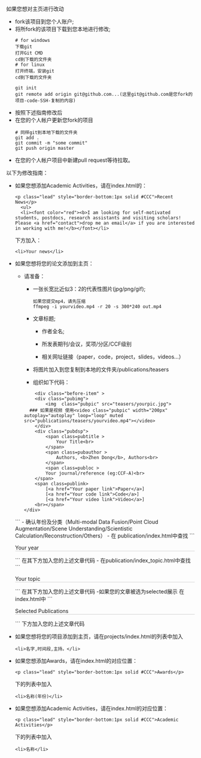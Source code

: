 如果您想对主页进行改动
- fork该项目到您个人账户;
- 将所fork的该项目下载到您本地进行修改;
  ```
  # for windows
  下载git
  打开Git CMD
  cd到下载的文件夹
  # for linux
  打开终端，安装git
  cd到下载的文件夹

  git init
  git remote add origin git@github.com...(这里git@github.com是您fork的项目-code-SSH-复制的内容)
  ```
- 按照下述指南修改后
- 在您的个人帐户更新您fork的项目
  ```
  # 同样git到本地下载的文件夹
  git add .
  git commit -m "some commit"
  git push origin master
  ```
- 在您的个人帐户项目中新建pull request等待拉取。

以下为修改指南：
- 如果您想添加Academic Activities，请在index.html的：
  ```
  <p class="lead" style="border-bottom:1px solid #CCC">Recent News</p>
	<ul>
	<li><font color="red"><b>I am looking for self-motivated students, postdocs, research assistants and visiting scholars! Please <a href="contact">drop me an email</a> if you are interested in working with me!</b></font></li>
  ```
  下方加入：
  ```
  <li>Your news</li>
  ```

- 如果您想将您的论文添加到主页：
  - 请准备：
    - 一张长宽比近似3：2的代表性图片(jpg/png/gif);
    
      ```
      如果您提交mp4，请先压缩
      ffmpeg -i yourvideo.mp4 -r 20 -s 300*240 out.mp4
      ```
    
    - 文章标题;
    
	  - 作者全名;
	  
	  - 所发表期刊/会议，奖项/分区/CCF级别
	  
	  - 相关网址链接（paper，code，project，slides，videos...）
	- 将图片加入到您复制到本地的文件夹/publications/teasers
	- 组织如下代码：
	```
		<div class="before-item" >
		<div class="pubimg">
			<img  class="pubpic" src="teasers/yourpic.jpg">
      ### 如果是视频 使用<video class="pubpic" width="200px" autoplay="autoplay" loop="loop" muted src="publications/teasers/yourvideo.mp4"></video>
		</div>
		<div class="pubdsp">
			<span class=pubtitle > 
				Your Title<br>
			</span>
			<span class=pubauthor > 
				Authors, <b>Zhen Dong</b>, Authors<br>
			</span>
			<span class=publoc > 
  			Your journal/reference (eg:CCF-A)<br>
  		</span>
  		<span class=publink>
  			[<a href="Your paper link">Paper</a>]
  			[<a href="Your code link">Code</a>]
  			[<a href="Your video link">Video</a>]
  		<br></span>
  	</div>
  </div>
  ```
  - 确认年份及分类（Multi-modal Data Fusion/Point Cloud Augmentation/Scene Understanding/Scientistic Calculation/Reconstruction/Others）
  - 在 publication/index.html中查找
    ```
    <p class="lead" style="border-bottom:1px solid #CCC">Your year</p>
    ```
    在其下方加入您的上述文章代码
  - 在publication/index_topic.html中查找
    ```
  <p class="lead" style="border-bottom:1px solid #CCC">Your topic</p>
    ```
    在其下方加入您的上述文章代码
  -如果您的文章被选为selected展示
    在index.html中
    ```
    <p class="lead" style="border-bottom:1px solid #CCC">Selected Publications</p>
    ```
    下方加入您的上述文章代码
  
- 如果您想将您的项目添加到主页，请在projects/index.html的列表中加入
  ```
  <li>名字,时间段,主持。</li>
  ```

- 如果您想添加Awards，请在index.html的对应位置：
  ```
  <p class="lead" style="border-bottom:1px solid #CCC">Awards</p>
  ```
  下的列表中加入
  ```
  <li>名称(年份)</li>
  ```

- 如果您想添加Academic Activities，请在index.html的对应位置：
  ```
  <p class="lead" style="border-bottom:1px solid #CCC">Academic Activities</p>
  ```
  下的列表中加入
  ```
  <li>名称</li>
  ```

